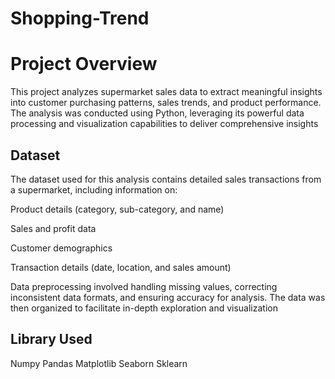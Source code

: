 # Shopping-Trend

# Project Overview
This project analyzes supermarket sales data to extract meaningful insights into customer purchasing patterns, sales trends, and product performance. The analysis was conducted using Python, leveraging its powerful data processing and visualization capabilities to deliver comprehensive insights

## Dataset
The dataset used for this analysis contains detailed sales transactions from a supermarket, including information on:

Product details (category, sub-category, and name)

Sales and profit data

Customer demographics

Transaction details (date, location, and sales amount)

Data preprocessing involved handling missing values, correcting inconsistent data formats, and ensuring accuracy for analysis. The data was then organized to facilitate in-depth exploration and visualization

## Library Used
Numpy
Pandas
Matplotlib
Seaborn
Sklearn
